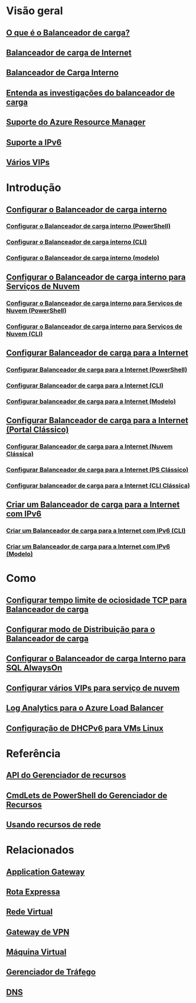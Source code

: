 # Visão geral
## [O que é o Balanceador de carga?](load-balancer-overview.md)
## [Balanceador de carga de Internet](load-balancer-internet-overview.md)
## [Balanceador de Carga Interno](load-balancer-internal-overview.md)
## [Entenda as investigações do balanceador de carga](load-balancer-custom-probe-overview.md)
## [Suporte do Azure Resource Manager](load-balancer-arm.md)
## [Suporte a IPv6](load-balancer-ipv6-overview.md)
## [Vários VIPs](load-balancer-multivip-overview.md)
# Introdução
## [Configurar o Balanceador de carga interno](load-balancer-get-started-ilb-arm-portal.md)
### [Configurar o Balanceador de carga interno (PowerShell)](load-balancer-get-started-ilb-arm-ps.md)
### [Configurar o Balanceador de carga interno (CLI)](load-balancer-get-started-ilb-arm-cli.md)
### [Configurar o Balanceador de carga interno (modelo)](load-balancer-get-started-ilb-arm-template.md)
## [Configurar o Balanceador de carga interno para Serviços de Nuvem](load-balancer-get-started-ilb-classic-cloud.md)
### [Configurar o Balanceador de carga interno para Serviços de Nuvem (PowerShell)](load-balancer-get-started-ilb-classic-ps.md)
### [Configurar o Balanceador de carga interno para Serviços de Nuvem (CLI)](load-balancer-get-started-ilb-classic-cli.md)
## [Configurar Balanceador de carga para a Internet](load-balancer-get-started-internet-portal.md)
### [Configurar Balanceador de carga para a Internet (PowerShell)](load-balancer-get-started-internet-arm-ps.md)
### [Configurar Balanceador de carga para a Internet (CLI)](load-balancer-get-started-internet-arm-cli.md)
### [Configurar balanceador de carga para a Internet (Modelo)](load-balancer-get-started-internet-arm-template.md)
## [Configurar Balanceador de carga para a Internet (Portal Clássico)](load-balancer-get-started-internet-classic-portal.md)
### [Configurar Balanceador de carga para a Internet (Nuvem Clássica)](load-balancer-get-started-internet-classic-cloud.md)
### [Configurar Balanceador de carga para a Internet (PS Clássico)](load-balancer-get-started-internet-classic-ps.md)
### [Configurar balanceador de carga para a Internet (CLI Clássica)](load-balancer-get-started-internet-classic-cli.md)
## [Criar um Balanceador de carga para a Internet com IPv6](load-balancer-ipv6-internet-ps.md)
### [Criar um Balanceador de carga para a Internet com IPv6 (CLI)](load-balancer-ipv6-internet-cli.md)
### [Criar um Balanceador de carga para a Internet com IPv6 (Modelo)](load-balancer-ipv6-internet-template.md)
# Como
## [Configurar tempo limite de ociosidade TCP para Balanceador de carga](load-balancer-tcp-idle-timeout.md)
## [Configurar modo de Distribuição para o Balanceador de carga](load-balancer-distribution-mode.md)
## [Configurar o Balanceador de carga Interno para SQL AlwaysOn](load-balancer-configure-sqlao.md)
## [Configurar vários VIPs para serviço de nuvem](load-balancer-multivip.md)
## [Log Analytics para o Azure Load Balancer](load-balancer-monitor-log.md)
## [Configuração de DHCPv6 para VMs Linux](load-balancer-ipv6-for-linux.md)
# Referência
## [API do Gerenciador de recursos](https://go.microsoft.com/fwlink/p/?LinkId=536405)
## [CmdLets de PowerShell do Gerenciador de Recursos](https://go.microsoft.com/fwlink/p/?LinkId=536407)
## [Usando recursos de rede](https://go.microsoft.com/fwlink/p/?LinkId=536403)
# Relacionados
## [Application Gateway](https://azure.microsoft.com/documentation/services/application-gateway/)
## [Rota Expressa](https://azure.microsoft.com/documentation/services/expressroute/)
## [Rede Virtual](https://azure.microsoft.com/documentation/services/virtual-network/)
## [Gateway de VPN](https://azure.microsoft.com/documentation/services/vpn-gateway/)
## [Máquina Virtual](https://azure.microsoft.com/documentation/services/virtual-machines/)
## [Gerenciador de Tráfego](https://azure.microsoft.com/documentation/services/traffic-manager/)
## [DNS](https://azure.microsoft.com/documentation/services/dns/)


<!--HONumber=Nov16_HO2-->


